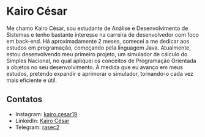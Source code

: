 # Kairo César

Me chamo Kairo César, sou estudante de Análise e Desenvolvimento de Sistemas e tenho bastante interesse na carreira de desenvolvedor com foco em back-end.
Há aproximadamente 2 meses, comecei a me dedicar aos estudos em programação, começando pela linguagem Java. Atualmente, estou desenvolvendo meu primeiro projeto, um simulador de cálculo do Simples Nacional, no qual apliquei os conceitos de Programação Orientada a objetos no seu desenvolvimento. À medida que eu avanço em meus estudos, pretendo expandir e aprimorar o simulador, tornando-o cada vez mais eficiente e útil.

## Contatos

- Instagram: [kairo.cesar19](https://www.instagram.com/kairo.cesar19/)
- LinkedIn: [Kairo César](https://www.linkedin.com/in/kairo-c%C3%A9sar-395b8a27b/)
- Telegram: [rasec2](https://t.me/rasec2)







